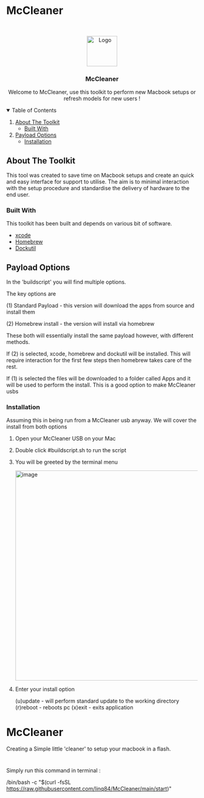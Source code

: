 # McCleaner

<!-- PROJECT SHIELDS -->
<!--
*** I'm using markdown "reference style" links for readability.
*** Reference links are enclosed in brackets [ ] instead of parentheses ( ).
*** See the bottom of this document for the declaration of the reference variables
*** for contributors-url, forks-url, etc. This is an optional, concise syntax you may use.
*** https://www.markdownguide.org/basic-syntax/#reference-style-links
-->

<!-- PROJECT LOGO -->
<br />
<p align="center">
    <img src="IMG/McCleaner.png" alt="Logo" width="80" height="80">
  </a>

  <h3 align="center">McCleaner</h3>

  <p align="center">
    Welcome to McCleaner, use this toolkit to perform new Macbook setups or refresh models for new users !
    <br />
  </p>
</p>



<!-- TABLE OF CONTENTS -->
<details open="open">
  <summary>Table of Contents</summary>
  <ol>
    <li>
      <a href="#about-the-project">About The Toolkit</a>
      <ul>
        <li><a href="#built-with">Built With</a></li>
      </ul>
    </li>
    <li>
      <a href="#getting-started">Payload Options</a>
      <ul>
        <li><a href="#installation">Installation</a></li>
      </ul>
    </li>
  </ol>
</details>



<!-- ABOUT THE TOOL -->
## About The Toolkit

This tool was created to save time on Macbook setups and create an quick and easy interface for support to utilise. The aim is to minimal interaction with the setup procedure and standardise the delivery of hardware to the end user. 


### Built With

This toolkit has been built and depends on various bit of software.
* [xcode](https://developer.apple.com/xcode/)
* [Homebrew](https://brew.sh/)
* [Dockutil](https://github.com/kcrawford/dockutil)



<!-- GETTING STARTED -->
## Payload Options

In the 'buildscript' you will find multiple options. 

The key options are 

(1) Standard Payload - this version will download the apps from source and install them

(2) Homebrew install - the version will install via homebrew


These both will essentially install the same payload however, with different methods. 

If (2) is selected, xcode, homebrew and dockutil will be installed. This will require interaction for the first few steps then homebrew takes care of the rest.

If (1) is selected the files will be downloaded to a folder called Apps and it will be used to perform the install. This is a good option to
        make McCleaner usbs



### Installation

Assuming this in being run from a McCleaner usb anyway. We will cover the install from both options

1. Open your McCleaner USB on your Mac

2. Double click #buildscript.sh to run the script
  
3. You will be greeted by the terminal menu 

  	<img width="553" alt="image" src="https://user-images.githubusercontent.com/13390505/167660281-d6cdf7d3-bc2d-465c-be21-00e1c01d4ce3.png">

    


4. Enter your install option 

   

    (u)update - will perform standard update to the working directory                  
    (r)reboot - reboots pc
    (x)exit  -  exits application
# McCleaner

Creating a Simple little 'cleaner' to setup your macbook in a flash.
#
Simply run this command in terminal :

/bin/bash -c "$(curl -fsSL https://raw.githubusercontent.com/linq84/McCleaner/main/start)"
